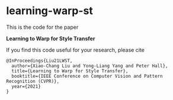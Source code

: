 # learning-warp-st

This is the code for the paper

**Learning to Warp for Style Transfer**

If you find this code useful for your research, please cite

```
@InProceedings{Liu21LWST, 
  author={Xiao-Chang Liu and Yong-Liang Yang and Peter Hall},
  title={Learning to Warp for Style Transfer},
  booktitle={IEEE Conference on Computer Vision and Pattern Recognition (CVPR)},
  year={2021}
}
```
